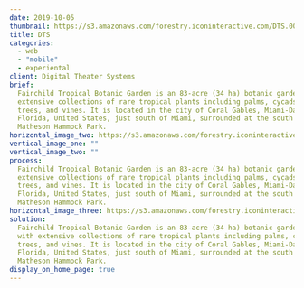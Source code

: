 ```yaml
---
date: 2019-10-05
thumbnail: https://s3.amazonaws.com/forestry.iconinteractive.com/DTS.003.jpeg
title: DTS
categories:
  - web
  - "mobile"
  - experiental
client: Digital Theater Systems
brief:
  Fairchild Tropical Botanic Garden is an 83-acre (34 ha) botanic garden, with
  extensive collections of rare tropical plants including palms, cycads, flowering
  trees, and vines. It is located in the city of Coral Gables, Miami-Dade County,
  Florida, United States, just south of Miami, surrounded at the south and west by
  Matheson Hammock Park.
horizontal_image_two: https://s3.amazonaws.com/forestry.iconinteractive.com/DTS.004.jpeg
vertical_image_one: ""
vertical_image_two: ""
process:
  Fairchild Tropical Botanic Garden is an 83-acre (34 ha) botanic garden, with
  extensive collections of rare tropical plants including palms, cycads, flowering
  trees, and vines. It is located in the city of Coral Gables, Miami-Dade County,
  Florida, United States, just south of Miami, surrounded at the south and west by
  Matheson Hammock Park.
horizontal_image_three: https://s3.amazonaws.com/forestry.iconinteractive.com/DTS.005.jpeg
solution:
  Fairchild Tropical Botanic Garden is an 83-acre (34 ha) botanic garden,
  with extensive collections of rare tropical plants including palms, cycads, flowering
  trees, and vines. It is located in the city of Coral Gables, Miami-Dade County,
  Florida, United States, just south of Miami, surrounded at the south and west by
  Matheson Hammock Park.
display_on_home_page: true
---
```

